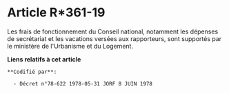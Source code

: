 # Article R*361-19

Les frais de fonctionnement du Conseil national, notamment les dépenses de secrétariat et les vacations versées aux
rapporteurs, sont supportés par le ministère de l'Urbanisme et du Logement.

**Liens relatifs à cet article**

	**Codifié par**:

	  - Décret n°78-622 1978-05-31 JORF 8 JUIN 1978
